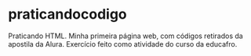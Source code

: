 # praticandocodigo
Praticando HTML.
Minha primeira página web, com códigos retirados da apostila da Alura. Exercício feito como atividade do curso da educafro.
